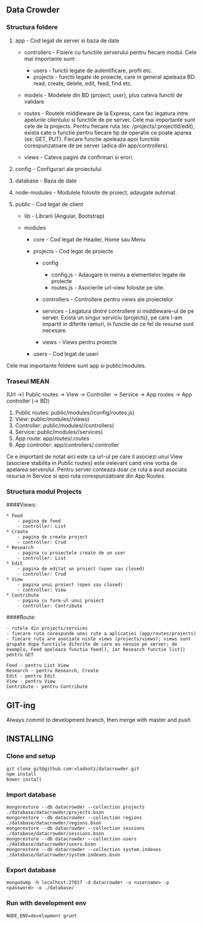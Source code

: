 ## Data Crowder

### Structura foldere

1. app - Cod legat de server si baza de date

	* controllers - Fisiere cu functiile serverului pentru fiecare modul. Cele mai importante sunt:
		- users - functii legate de autentificare, profil etc.
		- projects - functii legate de proiecte, care in general apeleaza BD: read, create, delete, edit, feed, find etc.

	* models - Modelele din BD (project, user), plus cateva functii de validare

	* routes - Routele middleware de la Express, care fac legatura intre apelurile clientului si functiile de pe server. Cele mai importante sunt cele de la projects. Pentru fiecare ruta (ex: /projects/:projectId/edit), exista cate o functie pentru fiecare tip de operatie ce poate aparea (ex: GET, PUT). Fiecare functie apeleaza apoi functiile corespunzatoare de pe server (adica din app/controllers).

	* views - Cateva pagini de confirmari si erori.

2. config - Configurari ale proiectului

3. database - Baza de date

4. node-modules - Modulele folosite de proiect, adaugate automat.

5. public - Cod legat de client

	* lib - Librarii (Angular, Bootstrap)

	* modules
		* core - Cod legat de Header, Home sau Menu

		* projects - Cod legat de proiecte
			* config
				* config.js - Adaugare in meniu a elementelor legate de proiecte
				* routes.js - Asocierile url-view folosite pe site.

			* controllers - Controllere pentru views ale proiectelor

			* services - Legatura dintre controllere si middleware-ul de pe server. Exista un singur serviciu (projects), pe care l-am impartit in diferite ramuri, in functie de ce fel de resurse sunt necesare.

			* views - Views pentru proiecte

		* users - Cod legat de useri

Cele mai importante foldere sunt app si public/modules.


### Traseul MEAN

(Url ->) Public routes -> View -> Controller -> Service -> App routes -> App controller (-> BD)

1. Public routes: public/modules/<module>/config/routes.js)
2. View: public/modules/<module>/views)
3. Controller: public/modules/<module>/controllers)
4. Service: public/modules/<module>/services)
5. App route: app/routes/<module>.routes
6. App controller: app/controllers/<module>.controller

Ce e important de notat aici este ca url-ul pe care il asociezi unui View (asociere stabilita in Public routes) este irelevant cand vine vorba de apelarea serverului. Pentru server conteaza doar ce ruta a avut asociata resursa in Service si apoi ruta corespunzatoare din App Routes.


### Structura modul Projects

####Views:

	* Feed
		- pagina de feed
		- controller: List
	* Create
		- pagina de create project
		- controller: Crud
	* Research
		- pagina cu proiectele create de un user
		- controller: List
	* Edit
		- pagina de editat un proiect (open sau closed)
		- controller: Crud
	* View
		- pagina unui proiect (open sau closed)
		- controller: View
	* Contribute
		- pagina cu form-ul unui proiect
		- controller: Contribute

####Route:

	- rutele din projects/services
	- fiecare ruta corespunde unei rute a aplicatiei (app/routes/projects)
	- fiecare ruta are asociate niste views (projects/views); views sunt grupate dupa functiile diferite de care au nevoie pe server; de exemplu, Feed apeleaza functia feed(), iar Research functie list() pentru GET

	Feed - pentru List View
	Research - pentru Research, Create
	Edit - pentru Edit
	View - pentru View
	Contribute - pentru Contribute

## GIT-ing

Always commit to development branch, then merge with master and push

## INSTALLING

### Clone and setup
    git clone git@github.com:vladootz/datacrowder.git
    npm install
    bower install

### Import database
    mongorestore --db datacrowder --collection projects ./database/datacrowder/projects.bson
    mongorestore --db datacrowder --collection regions ./database/datacrowder/regions.bson
    mongorestore --db datacrowder --collection sessions ./database/datacrowder/sessions.bson
    mongorestore --db datacrowder --collection users ./database/datacrowder/users.bson
    mongorestore --db datacrowder --collection system.indexes ./database/datacrowder/system.indexes.bson

### Export database
    mongodump -h localhost:27017 -d datacrowder -u <username> -p <password> -o ./database/

### Run with development env
    NODE_ENV=development grunt
